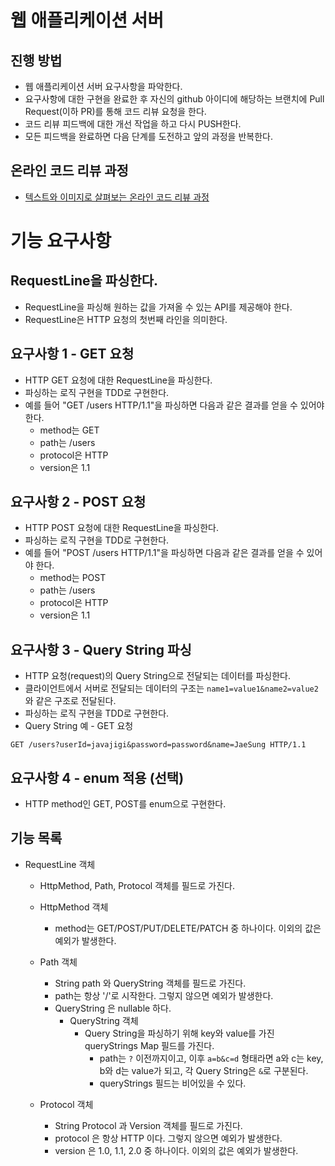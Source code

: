 # 웹 애플리케이션 서버
## 진행 방법
* 웹 애플리케이션 서버 요구사항을 파악한다.
* 요구사항에 대한 구현을 완료한 후 자신의 github 아이디에 해당하는 브랜치에 Pull Request(이하 PR)를 통해 코드 리뷰 요청을 한다.
* 코드 리뷰 피드백에 대한 개선 작업을 하고 다시 PUSH한다.
* 모든 피드백을 완료하면 다음 단계를 도전하고 앞의 과정을 반복한다.

## 온라인 코드 리뷰 과정
* [텍스트와 이미지로 살펴보는 온라인 코드 리뷰 과정](https://github.com/next-step/nextstep-docs/tree/master/codereview)

# 기능 요구사항
## RequestLine을 파싱한다.
- RequestLine을 파싱해 원하는 값을 가져올 수 있는 API를 제공해야 한다.
- RequestLine은 HTTP 요청의 첫번째 라인을 의미한다.

## 요구사항 1 - GET 요청
- HTTP GET 요청에 대한 RequestLine을 파싱한다.
- 파싱하는 로직 구현을 TDD로 구현한다.
- 예를 들어 "GET /users HTTP/1.1"을 파싱하면 다음과 같은 결과를 얻을 수 있어야 한다.
    - method는 GET
    - path는 /users
    - protocol은 HTTP
    - version은 1.1

## 요구사항 2 - POST 요청
- HTTP POST 요청에 대한 RequestLine을 파싱한다.
- 파싱하는 로직 구현을 TDD로 구현한다.
- 예를 들어 "POST /users HTTP/1.1"을 파싱하면 다음과 같은 결과를 얻을 수 있어야 한다.
    - method는 POST
    - path는 /users
    - protocol은 HTTP
    - version은 1.1

## 요구사항 3 - Query String 파싱
- HTTP 요청(request)의 Query String으로 전달되는 데이터를 파싱한다.
- 클라이언트에서 서버로 전달되는 데이터의 구조는 `name1=value1&name2=value2`와 같은 구조로 전달된다.
- 파싱하는 로직 구현을 TDD로 구현한다.
- Query String 예 - GET 요청
```http request
GET /users?userId=javajigi&password=password&name=JaeSung HTTP/1.1
```

## 요구사항 4 - enum 적용 (선택)
- HTTP method인 GET, POST를 enum으로 구현한다.

## 기능 목록
- RequestLine 객체
  - HttpMethod, Path, Protocol 객체를 필드로 가진다.
  - HttpMethod 객체
    - method는 GET/POST/PUT/DELETE/PATCH 중 하나이다. 이외의 값은 예외가 발생한다.
  - Path 객체
    - String path 와 QueryString 객체를 필드로 가진다. 
    - path는 항상 '/'로 시작한다. 그렇지 않으면 예외가 발생한다.
    - QueryString 은 nullable 하다.
      - QueryString 객체
        - Query String을 파싱하기 위해 key와 value를 가진 queryStrings Map 필드를 가진다.
            - path는 `?` 이전까지이고, 이후 `a=b&c=d` 형태라면 a와 c는 key, b와 d는 value가 되고, 각 Query String은 `&`로 구분된다.
            - queryStrings 필드는 비어있을 수 있다.

  - Protocol 객체
    - String Protocol 과 Version 객체를 필드로 가진다. 
    - protocol 은 항상 HTTP 이다. 그렇지 않으면 예외가 발생한다.
    - version 은 1.0, 1.1, 2.0 중 하나이다. 이외의 값은 예외가 발생한다.
              